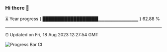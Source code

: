 ### Hi there 👋

⏳ Year progress { ██████████████████▁▁▁▁▁▁▁▁▁▁▁▁ } 62.88 %

---

⏰ Updated on Fri, 18 Aug 2023 12:27:54 GMT

![Progress Bar CI](https://github.com/liununu/liununu/workflows/Progress%20Bar%20CI/badge.svg)
